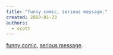 ```yaml
---
title: "funny comic, serious message."
created: 2003-01-23
authors: 
  - scott
---
```


[funny comic](http://www.salon.com/comics/lay/2003/01/21/lay/index.html), [serious message](http://www.unfpa.org/support/34million.htm).
